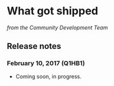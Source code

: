 # What got shipped
_from the Community Development Team_

## Release notes

### February 10, 2017 (Q1HB1)

* Coming soon, in progress.
